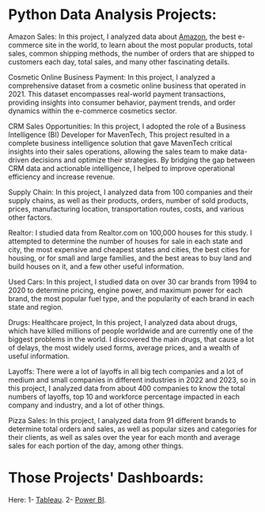# Python Data Analysis Projects:
Amazon Sales: In this project, I analyzed data about [Amazon](https://www.amazon.com/), the best e-commerce site in the world, to learn about the most popular products, total sales, common shipping methods, the number of orders that are shipped to customers each day, total sales, and many other fascinating details.
<br />

Cosmetic Online Business Payment:
In this project, I analyzed a comprehensive dataset from a cosmetic online business that operated in 2021. This dataset encompasses real-world payment transactions, providing insights into consumer behavior, payment trends, and order dynamics within the e-commerce cosmetics sector.
<br />

CRM Sales Opportunities: In this project, I adopted the role of a Business Intelligence (BI) Developer for MavenTech, This project resulted in a complete business intelligence solution that gave MavenTech critical insights into their sales operations, allowing the sales team to make data-driven decisions and optimize their strategies. By bridging the gap between CRM data and actionable intelligence, I helped to improve operational efficiency and increase revenue.
<br />

Supply Chain: In this project, I analyzed data from 100 companies and their supply chains, as well as their products, orders, number of sold products, prices, manufacturing location, transportation routes, costs, and various other factors. 
<br />

Realtor: I studied data from Realtor.com on 100,000 houses for this study. I attempted to determine the number of houses for sale in each state and city, the most expensive and cheapest states and cities, the best cities for housing, or for small and large families, and the best areas to buy land and build houses on it, and a few other useful information.
<br />

Used Cars: In this project, I studied data on over 30 car brands from 1994 to 2020 to determine pricing, engine power, and maximum power for each brand, the most popular fuel type, and the popularity of each brand in each state and region.
<br />

Drugs: Healthcare project, In this project, I analyzed data about drugs, which have killed millions of people worldwide and are currently one of the biggest problems in the world. I discovered the main drugs, that cause a lot of delays, the most widely used forms, average prices, and a wealth of useful information. 
<br />

Layoffs: There were a lot of layoffs in all big tech companies and a lot of medium and small companies in different industries in 2022 and 2023, so in this project, I analyzed data from about 400 companies to know the total numbers of layoffs, top 10 and workforce percentage impacted in each company and industry, and a lot of other things.
<br />

Pizza Sales: In this project, I analyzed data from 91 different brands to determine total orders and sales, as well as popular sizes and categories for their clients, as well as sales over the year for each month and average sales for each portion of the day, among other things. 
<br />


# Those Projects' Dashboards: 
Here: 
1- [Tableau](https://public.tableau.com/app/profile/yasser.alansary#!/).
2- [Power BI](https://mavenanalytics.io/profile/Yasser-Alansary/178850585).
